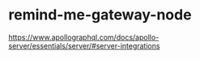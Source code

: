 # remind-me-gateway-node

https://www.apollographql.com/docs/apollo-server/essentials/server/#server-integrations